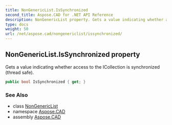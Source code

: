 ```yaml
---
title: NonGenericList.IsSynchronized
second_title: Aspose.CAD for .NET API Reference
description: NonGenericList property. Gets a value indicating whether access to the ICollection is synchronized thread safe
type: docs
weight: 50
url: /net/aspose.cad/nongenericlist/issynchronized/
---
```

## NonGenericList.IsSynchronized property

Gets a value indicating whether access to the ICollection is synchronized (thread safe).

```csharp
public bool IsSynchronized { get; }
```

### See Also

* class [NonGenericList](../)
* namespace [Aspose.CAD](../../nongenericlist/)
* assembly [Aspose.CAD](../../../)


